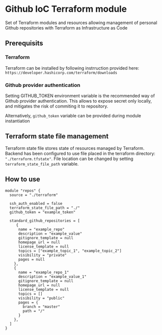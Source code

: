 # Github IoC Terraform module

Set of Terraform modules and resources allowing management of personal Github repositories with Terraform as Infrastructure as Code

## Prerequisits

### Terraform

Terraform can be installed by following instrruction provided
here: `https://developer.hashicorp.com/terraform/downloads`

### Github provider authentication

Setting GITHUB_TOKEN environment variable is the recommended way of Github provider authentication. This allows to expose secret only locally, and mitigates the risk of commiting it to repository.

Alternatively, `github_token` variable can be provided during module instantiation

## Terraform state file management

Terraform state file stores state of resources managed by Terraform. Backend has been configured to use file placed in the terraform directory:
`"./terraform.tfstate"`. File location can be changed by setting `terraform_state_file_path` variable.

## How to use

```hcl
module "repos" {
  source = "./terraform"

  ssh_auth_enabled = false
  terraform_state_file_path = "./"
  github_token = "example_token"

  standard_github_repositories = [
     {
      name = "example_repo"
      description = "example_value"
      gitignore_template = null
      homepage_url = null
      license_template = null
      topics = ["example_topic_1", "example_topic_2"]
      visibility = "private"
      pages = null
    },
    {
      name = "example_repo_1"
      description = "example_value_1"
      gitignore_template = null
      homepage_url = null
      license_template = null
      topics = []
      visibility = "public"
      pages = {
        branch = "master"
        path = "/"
      }
    },
  ]
}
```